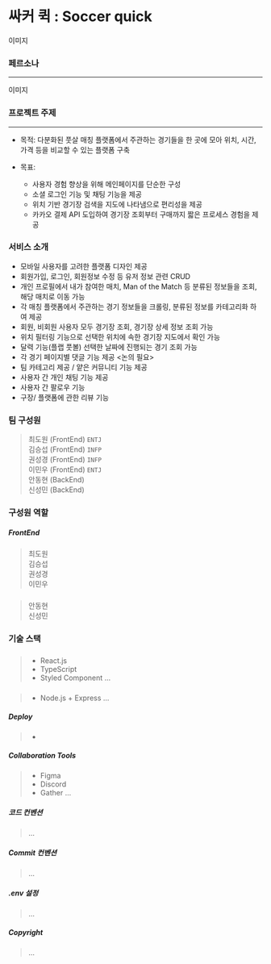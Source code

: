# 싸커 퀵 : Soccer quick

이미지

### 페르소나
<hr>

이미지

### 프로젝트 주제
<hr>

- 목적: 다분화된 풋살 매칭 플랫폼에서 주관하는 경기들을 한 곳에 모아 위치, 시간, 가격 등을 비교할 수 있는 플랫폼 구축<br>

- 목표:
  - 사용자 경험 향상을 위해 메인페이지를 단순한 구성
  - 소셜 로그인 기능 및 채팅 기능을 제공
  - 위치 기반 경기장 검색을 지도에 나타냄으로 편리성을 제공
  - 카카오 결제 API 도입하여 경기장 조회부터 구매까지 짧은 프로세스 경험을 제공
   

### 서비스 소개
  - 모바일 사용자를 고려한 플랫폼 디자인 제공
  - 회원가입, 로그인, 회원정보 수정 등 유저 정보 관련 CRUD
  - 개인 프로필에서 내가 참여한 매치, Man of the Match 등 분류된 정보들을 조회, 해당 매치로 이동 가능
  - 각 매칭 플랫폼에서 주관하는 경기 정보들을 크롤링, 분류된 정보를 카테고리화 하여 제공
  - 회원, 비회원 사용자 모두 경기장 조회, 경기장 상세 정보 조회 가능
  - 위치 필터링 기능으로 선택한 위치에 속한 경기장 지도에서 확인 가능
  - 달력 기능(플랩 풋볼) 선택한 날짜에 진행되는 경기 조회 가능
  - 각 경기 페이지별 댓글 기능 제공
  <논의 필요>
  - 팀 카테고리 제공 / 얕은 커뮤니티 기능 제공
  - 사용자 간 개인 채팅 기능 제공
  - 사용자 간 팔로우 기능
  - 구장/ 플랫폼에 관한 리뷰 기능

### 팀 구성원
> 최도원 (FrontEnd) `ENTJ`  
> 김승섭 (FrontEnd) `INFP`  
> 권성경 (FrontEnd) `INFP`  
> 이민우 (FrontEnd) `ENTJ`  
> 안동현 (BackEnd) ` `  
> 신성민 (BackEnd) ` `  

### 구성원 역할
##### FrontEnd  
> 최도원  
> 김승섭  
> 권성경  
> 이민우  

##### <BackEnd>  
> 안동현  
> 신성민

### 기술 스택
##### <FrontEnd>
> - React.js
> - TypeScript
> - Styled Component
>  ...
##### <BackEnd>
> - Node.js + Express
>  ...
>
##### Deploy
> - 
##### Collaboration Tools
> - Figma
> - Discord
> - Gather
>  ...
>
##### 코드 컨벤션
> ...
##### Commit 컨벤션
> ...
##### .env 설정
> ...
##### Copyright
> ...
